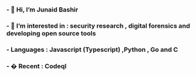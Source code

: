 ### - 👋 Hi, I’m Junaid Bashir
### - 👀  I’m interested in : security research , digital forensics  and developing open source tools 
### - Languages : Javascript (Typescript) ,Python , Go and C
### - � Recent : Codeql 

<!---
Junaid-Bashir-Kernel/Junaid-Bashir-Kernel is a ✨ special ✨ repository because its `README.md` (this file) appears on your GitHub profile.
You can click the Preview link to take a look at your changes.
--->
